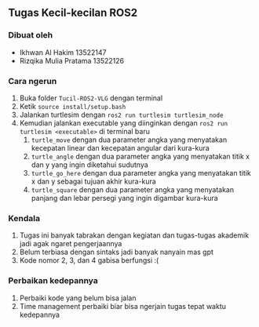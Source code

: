 ## Tugas Kecil-kecilan ROS2

### Dibuat oleh

- Ikhwan Al Hakim 13522147
- Rizqika Mulia Pratama 13522126

### Cara ngerun

1. Buka folder `Tucil-ROS2-VLG` dengan terminal
2. Ketik `source install/setup.bash`
3. Jalankan turtlesim dengan `ros2 run turtlesim turtlesim_node`
4. Kemudian jalankan executable yang diinginkan dengan `ros2 run turtlesim <executable>` di terminal baru
    1. `turtle_move` dengan dua parameter angka yang menyatakan kecepatan linear dan kecepatan angular dari kura-kura
    2. `turtle_angle` dengan dua parameter angka yang menyatakan titik x dan y yang ingin diketahui sudutnya
    3. `turtle_go_here` dengan dua parameter angka yang menyatakan titik x dan y sebagai tujuan akhir kura-kura
    4. `turtle_square` dengan dua parameter angka yang menyatakan panjang dan lebar persegi yang ingin digambar kura-kura

### Kendala

1. Tugas ini banyak tabrakan dengan kegiatan dan tugas-tugas akademik jadi agak ngaret pengerjaannya
2. Belum terbiasa dengan sintaks jadi banyak nanyain mas gpt
3. Kode nomor 2, 3, dan 4 gabisa berfungsi :(

### Perbaikan kedepannya

1. Perbaiki kode yang belum bisa jalan
2. Time management perbaiki biar bisa ngerjain tugas tepat waktu kedepannya
